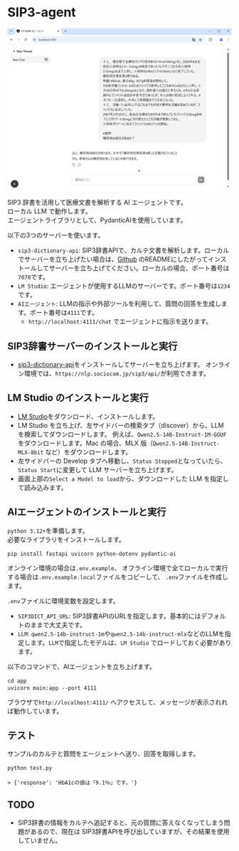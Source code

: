 # SIP3-agent

![スクリーンショット](screenshot.png)

SIP3 辞書を活用して医療文書を解析する AI エージェントです。  
ローカル LLM で動作します。  
エージェントライブラリとして、PydanticAIを使用しています。

以下の3つのサーバーを使います。

- `sip3-dictionary-api`:
  SIP3辞書APIで、カルテ文書を解析します。ローカルでサーバーを立ち上げたい場合は、[Github](https://github.com/sociocom/sip3-dictionary-api)
  のREADMEにしたがってインストールしてサーバーを立ち上げてください。ローカルの場合、ポート番号は`7070`です。
- `LM Studio`: エージェントが使用するLLMのサーバーです。ポート番号は`1234`です。
- `AIエージェント`: LLMの指示や外部ツールを利用して、質問の回答を生成します。ポート番号は`4111`です。
    - `http://localhost:4111/chat` でエージェントに指示を送ります。

## SIP3辞書サーバーのインストールと実行

- [sip3-dictionary-api](https://github.com/sociocom/sip3-dictionary-api)をインストールしてサーバーを立ち上げます。
  オンライン環境では、`https://nlp.sociocom.jp/sip3/api/`が利用できます。

## LM Studio のインストールと実行

- [LM Studio](https://lmstudio.ai/)をダウンロード、インストールします。
- LM Studio を立ち上げ、左サイドバーの検索タブ（discover）から、LLM を検索してダウンロードします。
  例えば、`Qwen2.5-14B-Instruct-1M-GGUF`をダウンロードします。Mac の場合、MLX 版（`Qwen2.5-14B-Instruct-MLX-8bit`
  など）をダウンロードします。
- 左サイドバーの Develop タブへ移動し、`Status Stopped`となっていたら、`Status Start`に変更して LLM サーバーを立ち上げます。
- 画面上部の`Select a Model to load`から、ダウンロードした LLM を指定して読み込みます。

## AIエージェントのインストールと実行

`python 3.12+`を準備します。  
必要なライブラリをインストールします。

```
pip install fastapi uvicorn python-dotenv pydantic-ai
```

オンライン環境の場合は`.env.example`、
オフライン環境で全てローカルで実行する場合は`.env.example.local`ファイルをコピーして、
`.env`ファイルを作成します。

`.env`ファイルに環境変数を設定します。

- `SIP3DICT_API_URL`: SIP3辞書APIのURLを指定します。基本的にはデフォルトのままで大丈夫です。
- `LLM`: `qwen2.5-14b-instruct-1m`や`qwen2.5-14b-instruct-mlx`などのLLMを指定します。`LLM`で指定したモデルは、`LM Studio`
  でロードしておく必要があります。

以下のコマンドで、AIエージェントを立ち上げます。

```
cd app
uvicorn main:app --port 4111
```

ブラウザで`http://localhost:4111/` へアクセスして、メッセージが表示されれば動作しています。

## テスト

サンプルのカルテと質問をエージェントへ送り、回答を取得します。

```
python test.py

> {'response': 'HbA1cの値は「9.1％」です。'}
```

## TODO

* SIP3辞書の情報をカルテへ追記すると、元の質問に答えなくなってしまう問題があるので、現在は
  SIP3辞書APIを呼び出していますが、その結果を使用していません。